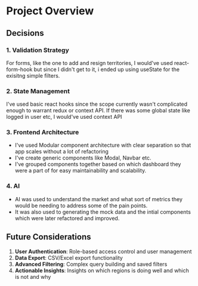 # Project Overview

## Decisions

### 1. Validation Strategy

For forms, like the one to add and resign territories, I would've used react-form-hook but since I didn't get to it, i ended up using useState for the exisitng simple filters.

### 2. State Management

I've used basic react hooks since the scope currently wasn't complicated enough to warrant redux or context API.
If there was some global state like logged in user etc, I would've used context API

### 3. Frontend Architecture

- I've used Modular component architecture with clear separation so that app scales without a lot of refactoring
- I've create generic components like Modal, Navbar etc.
- I've grouped components together based on which dashboard they were a part of for easy maintainability and scalability.

### 4. AI

- AI was used to understand the market and what sort of metrics they would be needing to address some of the pain points.
- It was also used to generating the mock data and the intial components which were later refactored and improved.

## Future Considerations

1. **User Authentication**: Role-based access control and user management
2. **Data Export**: CSV/Excel export functionality
3. **Advanced Filtering**: Complex query building and saved filters
4. **Actionable Insights**: Insights on which regions is doing well and which is not and why

